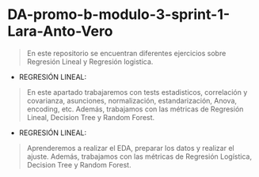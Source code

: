 # DA-promo-b-modulo-3-sprint-1-Lara-Anto-Vero

> En este repositorio se encuentran diferentes ejercicios sobre Regresión Lineal y Regresión logistica.

- REGRESIÓN LINEAL:
> En este apartado trabajaremos con tests estadisticos, correlación y covarianza, asunciones, normalización, estandarización, Anova, encoding, etc.
> Además, trabajamos con las métricas de Regresión Lineal, Decision Tree y Random Forest.

- REGRESIÓN LINEAL:
> Aprenderemos a realizar el EDA, preparar los datos y realizar el ajuste.
> Además, trabajamos con las métricas de Regresión Logística, Decision Tree y Random Forest.
